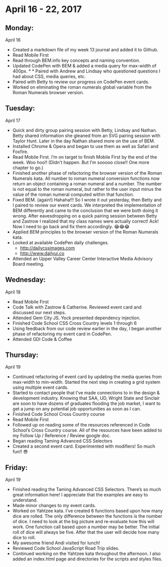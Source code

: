 April 16 - 22, 2017
===================

Monday:
-------
April 16
* Created a markdown file of my week 13 journal and added it to Github.
* Read Mobile First
* Read through BEM.info key concepts and naming convention.
* Updated CodePen with BEM & added a media query for max-width of 400px. * * Paired with Andrew and Lindsay who questioned questions I had about CSS, media queries, etc.
* Paired with Betty to review our progress on CodePen event cards.
* Worked on eliminating the roman numerals global variable from the Roman Numerals browser version.

Tuesday:
--------
April 17
* Quick and dirty group pairing session with Betty, Lindsay and Nathan. Betty shared information she gleaned from an SVG pairing session with Taylor Hunt. Later in the day Nathan shared more on the use of BEM.
* Installed Chrome & Opera and began to use them as well as Safari and Foxfire.
* Read Mobile First. I’m on target to finish Mobile First by the end of the week. Woo hoo!! (Didn't happen. But I'm sooooo close!! One more chapter to go.)
* Finished another phase of refactoring the browser version of the Roman Numerals kata. All number to roman numeral conversion functions now return an object containing a roman numeral and a number. The number is not equal to the roman numeral, but rather to the user input minus the value of the roman numeral computed within that function.
* Fixed BEM. (again!) Hahaha!!! So I wrote it out yesterday, then Betty and I paired to review our event cards. We interpreted the implementation of BEM differently and came to the conclusion that we were both doing it wrong. After eavesdropping on a quick pairing session between Betty and Zastrow I realized that my class names were actually correct! Ack! Now I need to go back and fix them accordingly. 😂😂😂
* Applied BEM principles to the browser version of the Roman Numerals kata.
* Looked at available CodePen daily challenges.
  * http://dailycssimages.com
  * http://www.dailyui.co
* Attended an Upper Valley Career Center Interactive Media Advisory Board meeting.

Wednesday:
----------
April 18
* Read Mobile First
* Code Talk with Zastrow & Catherine. Reviewed event card and discussed our next steps.
* Attended Gem City JS. Yock presented dependency injection.
* Finished Code School CSS Cross Country levels 1 through 6
* Using feedback from our code review earlier in the day, I began another phase of refactoring my event card in CodePen.
* Attended GDI Code & Coffee

Thursday:
---------
April 19
* Continued refactoring of event card by updating the media queries from max-width to min-width. Started the next step in creating a grid system using multiple event cards.
* Started to contact people that I’ve made connections to in the design & development industry. Knowing that SAA, UD, Wright State and Sinclair are soon to have dozens of graduates flooding the job market, I want to get a jump on any potential job opportunities as soon as I can.
* Finished Code School Cross Country course
* Read Mobile First
* Followed up on reading some of the resources referenced in Code School’s Cross Country course. All of the resources have been added to my Follow Up / Reference / Review google doc.
* Began reading Taming Advanced CSS Selectors
* Created a second event card. Experimented with modifiers! So much fun!! 😎

Friday:
-------
April 19
* Finished reading the Taming Advanced CSS Selectors. There’s so much great information here! I appreciate that the examples are easy to understand.
* Made minor changes to my event cards.
* Worked on Yahtzee kata. I’ve created 6 functions based upon how many dice are rolled. The only difference between the functions is the number of dice. I need to look at the big picture and re-evaluate how this will work. One function call based upon a number may be better. The initial roll of dice will always be five. After that the user will decide how many dice to roll.
* My awesome friend Andi visited for lunch!
* Reviewed Code School JavaScript Road Trip slides.
* Continued working on the Yahtzee kata throughout the afternoon. I also added an index.html page and directories for the scripts and styles files.
